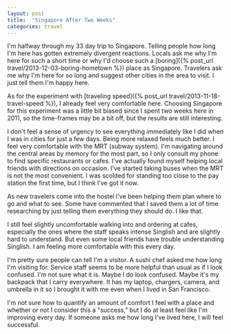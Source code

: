 ```yaml
---
layout: post
title:  "Singapore After Two Weeks"
categories: travel
---
```


I'm halfway through my 33 day trip to Singapore. Telling people how long I'm here has gotten extremely divergent reactions. Locals ask me why I'm here for such a short time or why I'd choose such a [boring]({% post_url travel/2013-12-03-boring-hometown %}) place as Singapore. Travelers ask me why I'm here for so long and suggest other cities in the area to visit. I just tell them I'm happy here.

As for the experiment with [traveling speed]({% post_url travel/2013-11-18-travel-speed %}), I already feel very comfortable here. Choosing Singapore for this experiment was a little bit biased since I spent two weeks here in 2011, so the time-frames may be a bit off, but the results are still interesting.

I don't feel a sense of urgency to see everything immediately like I did when I was in cities for just a few days. Being more relaxed feels much better. I feel very comfortable with the MRT (subway system). I'm navigating around the central areas by memory for the most part, so I only consult my phone to find specific restaurants or cafes. I've actually found myself helping local friends with directions on occasion. I've started taking buses when the MRT is not the most convenient. I was scolded for standing too close to the pay station the first time, but I think I've got it now.

As new travelers come into the hostel I've been helping them plan where to go and what to see. Some have commented that I saved them a lot of time researching by just telling them everything they should do. I like that.

I still feel slightly uncomfortable walking into and ordering at cafes, especially the ones where the staff speaks intense Singlish and are slightly hard to understand. But even some local friends have trouble understanding Singlish. I am feeling more comfortable with this every day.

I'm pretty sure people can tell I'm a visitor. A sushi chef asked me how long I'm visiting for. Service staff seems to be more helpful than usual as if I look confused. I'm not sure what it is. Maybe I do look confused. Maybe it's my backpack that I carry everywhere. It has my laptop, chargers, camera, and umbrella in it so I brought it with me even when I lived in San Francisco.

I'm not sure how to quantify an amount of comfort I feel with a place and whether or not I consider this a "success," but I do at least feel like I'm improving every day. If someone asks me how long I've lived here, I will feel successful.